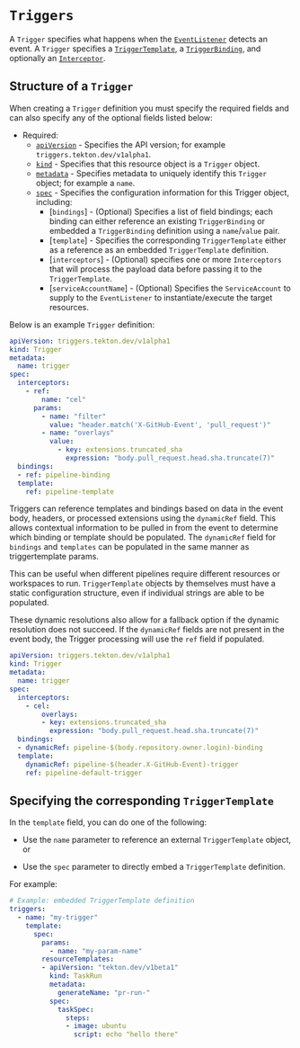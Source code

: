 <!--
---
linkTitle: "Trigger"
weight: 9
---
-->
# `Triggers`

A `Trigger` specifies what happens when the [`EventListener`](./eventlisteners.md) detects an event. A `Trigger` specifies a [`TriggerTemplate`](./triggertemplates.md),
a [`TriggerBinding`](./triggerbindings.md), and optionally an [`Interceptor`](./eventlisteners.md#interceptors).

## Structure of a `Trigger`

When creating a `Trigger` definition you must specify the required fields and can also specify any of the optional fields listed below:

- Required:
  - [`apiVersion`][kubernetes-overview] - Specifies the API version; for example `triggers.tekton.dev/v1alpha1`.
  - [`kind`][kubernetes-overview] - Specifies that this resource object is a `Trigger` object.
  - [`metadata`][kubernetes-overview] - Specifies metadata to uniquely identify this `Trigger` object; for example a `name`.
  - [`spec`][kubernetes-overview] - Specifies the configuration information for this Trigger object, including:
    - [`bindings`] - (Optional) Specifies a list of field bindings; each binding can either reference an existing `TriggerBinding` or embedded a `TriggerBinding`
                     definition using a `name`/`value` pair.
    - [`template`] - Specifies the corresponding `TriggerTemplate` either as a reference as an embedded `TriggerTemplate` definition.
    - [`interceptors`] - (Optional) specifies one or more `Interceptors` that will process the payload data before passing it to the `TriggerTemplate`.
    - [`serviceAccountName`] - (Optional) Specifies the `ServiceAccount` to supply to the `EventListener` to instantiate/execute the target resources.

Below is an example `Trigger` definition:

<!-- FILE: examples/triggers/trigger.yaml -->
```YAML
apiVersion: triggers.tekton.dev/v1alpha1
kind: Trigger
metadata:
  name: trigger
spec:
  interceptors:
    - ref:
        name: "cel"
      params:
        - name: "filter"
          value: "header.match('X-GitHub-Event', 'pull_request')"
        - name: "overlays"
          value:
            - key: extensions.truncated_sha
              expression: "body.pull_request.head.sha.truncate(7)"
  bindings:
  - ref: pipeline-binding
  template:
    ref: pipeline-template
```

Triggers can reference templates and bindings based on data in the event body, headers, or processed extensions using the `dynamicRef` field. This allows contextual information to be pulled in from the event to determine which binding or template should be populated. The `dynamicRef` field for `bindings` and `templates` can be populated in the same manner as triggertemplate params.

This can be useful when different pipelines require different resources or workspaces to run. `TriggerTemplate` objects by themselves must have a static configuration structure, even if individual strings are able to be populated.

These dynamic resolutions also allow for a fallback option if the dynamic resolution does not succeed. If the `dynamicRef` fields are not present in the event body, the Trigger processing will use the `ref` field if populated.

<!-- FILE: examples/triggers/trigger-with-event-reference.yaml -->
```YAML
apiVersion: triggers.tekton.dev/v1alpha1
kind: Trigger
metadata:
  name: trigger
spec:
  interceptors:
    - cel:
        overlays:
        - key: extensions.truncated_sha
          expression: "body.pull_request.head.sha.truncate(7)"
  bindings:
  - dynamicRef: pipeline-$(body.repository.owner.login)-binding
  template:
    dynamicRef: pipeline-$(header.X-GitHub-Event)-trigger
    ref: pipeline-default-trigger
```

## Specifying the corresponding `TriggerTemplate`

In the `template` field,  you can do one of the following:

* Use the `name` parameter to reference an external `TriggerTemplate` object, or

* Use the `spec` parameter to directly embed a `TriggerTemplate` definition.

For example:

```yaml
# Example: embedded TriggerTemplate definition
triggers:
  - name: "my-trigger"
    template:
      spec: 
        params:
          - name: "my-param-name"
        resourceTemplates:
        - apiVersion: "tekton.dev/v1beta1"
          kind: TaskRun
          metadata:
            generateName: "pr-run-"
          spec:
            taskSpec:
              steps:
              - image: ubuntu
                script: echo "hello there"
```

[kubernetes-overview]:
  https://kubernetes.io/docs/concepts/overview/working-with-objects/kubernetes-objects/#required-fields


